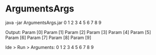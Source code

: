 # ArgumentsArgs

java -jar ArgumentsArgs.jar 0 1 2 3 4 5 6 7 8 9

Output:
Param [0]
Param [1]
Param [2]
Param [3]
Param [4]
Param [5]
Param [6]
Param [7]
Param [8]
Param [9]

Ide > Run > Arguments: 0 1 2 3 4 5 6 7 8 9
